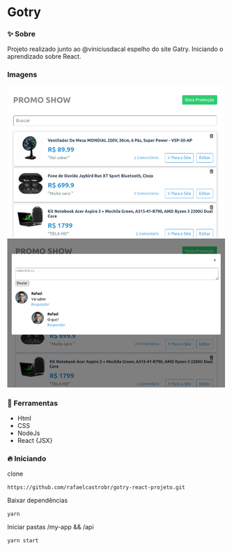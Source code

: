 

# Gotry

### ✨ Sobre
Projeto realizado junto ao @viniciusdacal espelho do site Gatry.
Iniciando o aprendizado sobre React.

### Imagens

<img src="my-app/public/img/captura1.png" width="500">  <img src="my-app/public/img/captura2.png" width="500">


### 🔨 Ferramentas
- Html
- CSS
- NodeJs
- React {JSX}

### 🔥 Iniciando

clone

    https://github.com/rafaelcastrobr/gotry-react-projeto.git

Baixar dependências

    yarn

Iniciar pastas /my-app && /api

    yarn start

